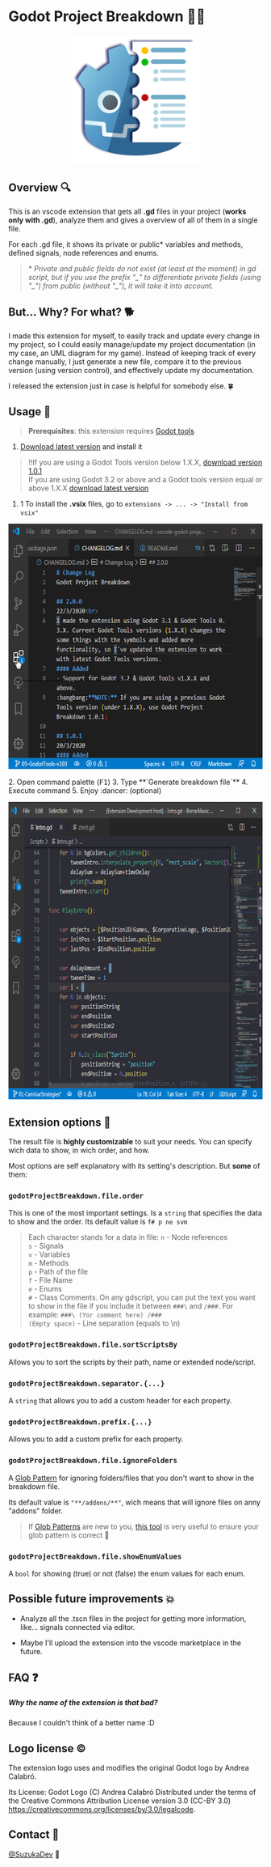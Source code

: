 
# Godot Project Breakdown :robot::bookmark_tabs:
<p align="center">
	<img width="256" height="256" src="https://github.com/SuzukaDev/vscode-godot-project-breakdown/blob/master/images/icon.png?raw=true">
</p>


## Overview :mag:
This is an vscode extension that gets all **.gd** files in your project (**works only with .gd**), analyze them and gives a overview of all of them in a single file.

For each .gd file, it shows its private or public* variables and methods, defined signals, node references and enums.

>\* *Private and public fields do not exist (at least at the moment) in gd script, but if you use the prefix "\_" to differentiate private fields (using "\_") from public (without "\_"), it will take it into account.*


## But... Why? For what? :dog2:

I made this extension for myself, to easily track and update every change in my project, so I could easily manage/update my project documentation (in my case, an UML diagram for my game).
Instead of keeping track of every change manually, I just generate a new file, compare it to the previous version (using version control), and effectively update my documentation.

I released the extension just in case is helpful for somebody else. :four_leaf_clover:

## Usage :wrench:
>**Prerequisites**: this extension requires [Godot tools](https://marketplace.visualstudio.com/items?itemName=geequlim.godot-tools)

1. [Download latest version](https://github.com/SuzukaDev/vscode-godot-project-breakdown/releases) and install it
>:bangbang:If you are using a Godot Tools version below 1.X.X, [download version 1.0.1](https://github.com/SuzukaDev/vscode-godot-project-breakdown/releases/tag/v1.0.1)<br>
If you are using Godot 3.2 or above and a Godot tools version equal or above 1.X.X [download latest version](https://github.com/SuzukaDev/vscode-godot-project-breakdown/releases)

1. 1 To install the **.vsix** files, go to `extensions -> ... -> "Install from vsix"`
<p align="center">
	<img width="614" height="485" src="https://github.com/SuzukaDev/vscode-godot-project-breakdown/blob/master/images/how_to_install_vsix.gif?raw=true">
</p>
2. Open command palette (<kbd>F1</kbd>)
3. Type **`Generate breakdown file`**
4. Execute command
5. Enjoy :dancer: (optional)
<p align="center">
	<img width="715" height="588" src="https://github.com/SuzukaDev/vscode-godot-project-breakdown/blob/master/images/demo.gif?raw=true">
</p>

## Extension options :pencil:
The result file is **highly customizable** to suit your needs.
You can specify wich data to show, in wich order, and how.

Most options are self explanatory with its setting's description. But **some** of them:

### `godotProjectBreakdown.file.order`
This is one of the most important settings. Is a `string` that specifies the data to show and the order. Its default value is `f# p ne svm`


>Each character stands for a data in file:
`n` - Node references<br>
`s` - Signals<br>
`v` - Variables<br>
`m` - Methods<br>
`p` - Path of the file<br>
`f` - File Name<br>
`e` - Enums<br>
`#` - Class Comments. On any gdscript, you can put the text you want to show in the file if you include it between `###\` and `/###`. For example:
`###\ (Yor comment here) /###`<br>
`(Empty space)` - Line separation (equals to \\n)<br>
### `godotProjectBreakdown.file.sortScriptsBy`
Allows you to sort the scripts by their path, name or extended node/script.
### `godotProjectBreakdown.separator.{...}`
A `string` that allows you to add a custom header for each property.
### `godotProjectBreakdown.prefix.{...}`
Allows you to add a custom prefix for each property.
### `godotProjectBreakdown.file.ignoreFolders`
A [Glob Pattern](https://code.visualstudio.com/api/references/vscode-api#GlobPattern) for ignoring folders/files that you don't want to show in the breakdown file.

Its default value is `"**/addons/**"`, wich means that will ignore files on anny "addons" folder.
> If [Glob Patterns](https://code.visualstudio.com/api/references/vscode-api#GlobPattern) are new to you, [this tool](https://globster.xyz) is very useful to ensure your glob pattern is correct :dog:

### `godotProjectBreakdown.file.showEnumValues`
A `bool` for showing (true) or not (false) the enum values for each enum.


## Possible future improvements :boom:
- Analyze all the .tscn files in the project for getting more information, like... signals connected via editor.

- Maybe I'll upload the extension into the vscode marketplace in the future.

## FAQ :question:
##### Why the name of the extension is that bad?
Because I couldn't think of a better name :D

## Logo license :copyright:
The extension logo uses and modifies the original Godot logo by Andrea Calabró.

Its License:
Godot Logo (C) Andrea Calabró
Distributed under the terms of the Creative Commons Attribution License
version 3.0 (CC-BY 3.0) <https://creativecommons.org/licenses/by/3.0/legalcode>.

## Contact :dog:
[@SuzukaDev](https://twitter.com/SuzukaDev) :wolf:


